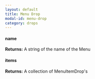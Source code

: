 ```yaml
---
layout: default
title: Menu Drop
modal-id: menu-drop
category: drops
---
```


#### name
**Returns:** A string of the name of the Menu

#### items
**Returns:** A collection of MenuItemDrop's

